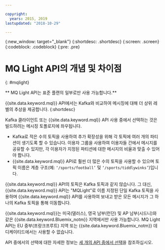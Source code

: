 ```yaml
---

copyright:
  years: 2015, 2019
lastupdated: "2018-10-29"

---
```


{:new_window: target="_blank"}
{:shortdesc: .shortdesc}
{:screen: .screen}
{:codeblock: .codeblock}
{:pre: .pre}

# MQ Light API의 개념 및 차이점
{: #mqlight}

<!-- 30/10/18: info moved to eventstreams075.md because of doc app changes -->
** MQ Light API는 표준 플랜의 일부로만 사용 가능합니다.**
<br/>

{{site.data.keyword.mql}} API에서는 Kafka와 비교하여 메시징에 대해 더 상위 레벨의 추상을 제공합니다.
{:shortdesc}

Kafka 클라이언트 또는 {{site.data.keyword.mql}} API 사용 중에서 선택하는 것은
빌드하려는 메시징 토폴로지에 좌우됩니다.

* Kafka로 적은 수의 토픽을 사용하여 추가 확장성을 위해 각 토픽에 여러 개의 파티션이 생기도록 할 수 있습니다. 이용자 그룹을 사용하여 이용자들 간에서 메시지를 공유할 수 있지만, 각 이용자가 지정된 파티션에 대한 메시지의 비율과 맞출 수 있어야 합니다.
* {{site.data.keyword.mql}} API로 훨씬 더 많은 수의 토픽을 사용할 수 있으며 토픽 이름은 계층 구조(예: <code>‘/sports/football’</code> 및 <code>‘/sports/tiddlywinks’</code>)입니다. 

{{site.data.keyword.mql}} API의 토픽은 Kafka 토픽과 같지 않습니다. 그 대신, {{site.data.keyword.mql}} API는
"MQLight"로 이름 지정된 단일 Kafka 토픽을 사용하며 {{site.data.keyword.mql}} API를 사용하여 보내고 받은 모든 메시지가 그 하나의 Kafka 토픽을 통해 이동합니다.

{{site.data.keyword.mql}}는 미국(댈러스), 영국 남부(런던) 및
AP 남부(시드니)와 같은 {{site.data.keyword.Bluemix_notm}} 지역에서만 사용 가능합니다. MQ Light API는 EU 중부(프랑크프루트) 지역 또는
{{site.data.keyword.Bluemix_notm}} 데디케이티드에서는 사용할 수 없습니다.

<!-- begin STAGING ONLY -->
API 중에서의 선택에 대한 자세한 정보는 [세 개의 API 중에서 선택](/docs/services/EventStreams/eventstreams087.html)을 참조하십시오.
<!-- end STAGING ONLY -->


